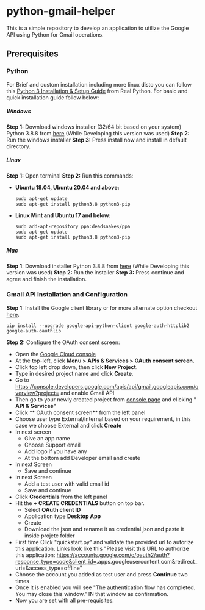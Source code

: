 # python-gmail-helper
This is a simple repository to develop an application to utilize the Google API using Python for Gmail operations.

## Prerequisites
### Python
For Brief and custom installation including more linux disto you can follow this [Python 3 Installation & Setup Guide](https://realpython.com/installing-python/) from Real Python.
For basic and quick installation guide follow below:
##### Windows
**Step 1:** Download windows installer (32/64 bit based on your system) Python 3.8.8 from [here](https://www.python.org/downloads/windows/) (While Developing this version was used)
**Step 2:** Run the windows installer
**Step 3:** Press install now and install in default directory.
##### Linux
**Step 1:** Open terminal
**Step 2:** Run this commands:
- **Ubuntu 18.04, Ubuntu 20.04 and above:** 
    ```console
    sudo apt-get update
    sudo apt-get install python3.8 python3-pip
    ```
- **Linux Mint and Ubuntu 17 and below:**
    ```console
    sudo add-apt-repository ppa:deadsnakes/ppa
    sudo apt-get update
    sudo apt-get install python3.8 python3-pip
    ```
##### Mac
**Step 1:** Download installer Python 3.8.8 from [here](https://www.python.org/downloads/macos/) (While Developing this version was used)
**Step 2:** Run the installer
**Step 3:** Press continue and agree and finish the installation.

### Gmail API Installation and Configuration
**Step 1:** Install the Google client library or for more alternate option checkout [here](https://github.com/googleapis/google-api-python-client#installation).
```console
pip install --upgrade google-api-python-client google-auth-httplib2 google-auth-oauthlib
```
**Step 2:** Configure the OAuth consent screen:
- Open the [Google Cloud console](https://console.cloud.google.com/)
- At the top-left, click **Menu > APIs & Services > OAuth consent screen.**
- Click top left drop down, then click **New Project**.
- Type in desired project name and click **Create**.
- Go to https://console.developers.google.com/apis/api/gmail.googleapis.com/overview?project=<your Project ID here> and enable Gmail API
- Then go to your newly created project from [console page](https://console.cloud.google.com/welcome) and clicking **"<Project name> API & Services"**
- Click ** OAuth consent screen** from the left panel
- Choose user type External/Internal based on your requirement, in this case we choose External and click **Create**
- In next screen
    - Give an app name
    - Choose Support email
    - Add logo if you have any
    - At the bottom add Developer email and create
- In next Screen
    - Save and continue
- In next Screen
    - Add a test user with valid email id
    - Save and continue
- Click **Credentials** from the left panel
- Hit the **+ CREATE CREDENTIALS** button on top bar.
    - Select **OAuth client ID**
    - Application type **Desktop App**
    - Create
    - Download the json and rename it as credential.json and paste it inside projetc folder
- First time Click "quickstart.py" and validate the provided url to autorize this application. Links look like this "Please visit this URL to authorize this application: https://accounts.google.com/o/oauth2/auth?response_type=code&client_id=<clientId here>.apps.googleusercontent.com&redirect_uri=<redirectUri here>&access_type=offline"
- Choose the account you added as test user and press **Continue** two times
- Once it is enabled you will see "The authentication flow has completed. You may close this window." IN that window as confirmation. 
- Now you are set with all pre-requisites.
